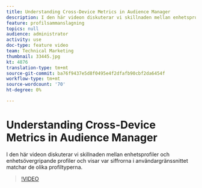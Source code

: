 ```yaml
---
title: Understanding Cross-Device Metrics in Audience Manager
description: I den här videon diskuterar vi skillnaden mellan enhetsprofiler och enhetsövergripande profiler och visar var siffrorna i användargränssnittet matchar de olika profiltyperna.
feature: profilsammanslagning
topics: null
audience: administrator
activity: use
doc-type: feature video
team: Technical Marketing
thumbnail: 33445.jpg
kt: 4876
translation-type: tm+mt
source-git-commit: ba76f9437e5d8f0495e4f2dfafb90cbf2da6454f
workflow-type: tm+mt
source-wordcount: '70'
ht-degree: 0%

---
```



# Understanding Cross-Device Metrics in Audience Manager

I den här videon diskuterar vi skillnaden mellan enhetsprofiler och enhetsövergripande profiler och visar var siffrorna i användargränssnittet matchar de olika profiltyperna.

>[!VIDEO](https://video.tv.adobe.com/v/33445/?quality=12)

